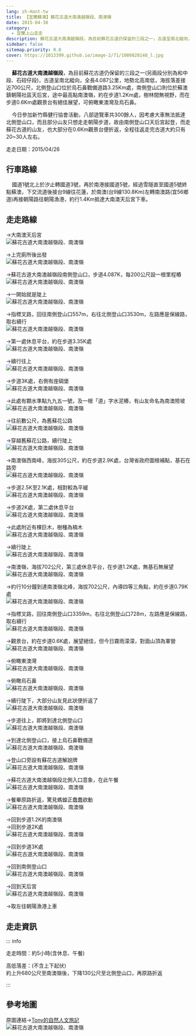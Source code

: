 ```yaml
---
lang: zh-Hant-tw
title: 【宜蘭蘇澳】蘇花古道大南澳越嶺段、南澳嶺
date: 2015-04-30
category: 
  - 宜蘭上山走走
description: 蘇花古道大南澳越嶺段，為目前蘇花古道仍保留的三段之一，古道呈南北縱向，全長4.087公里，地勢北高南低，海拔落差接近700公尺，北側登山口位於烏石鼻戰備道路3.25Km處，南側登山口則位於蘇澳鎮朝陽社區天后宮，最高點南澳嶺，約在步道1.2Km處，樹林間無視野，而在步道0.6Km處觀景台有絕佳展望，可俯瞰東澳灣及烏石鼻。
sidebar: false
sitemap.priority: 0.8
cover: https://1013399.github.io/image-2/71/1080828148_l.jpg
---
```


    **蘇花古道大南澳越嶺段**，為目前蘇花古道仍保留的三段之一(另兩段分別為和中段、石硿仔段)，古道呈南北縱向，全長4.087公里，地勢北高南低，海拔落差接近700公尺，北側登山口位於烏石鼻戰備道路3.25Km處，南側登山口則位於蘇澳鎮朝陽社區天后宮，途中最高點南澳嶺，約在步道1.2Km處，樹林間無視野，而在步道0.6Km處觀景台有絕佳展望，可俯瞰東澳灣及烏石鼻。  

<!-- more -->
    今日參加新竹縣健行協會活動，八部遊覽車共300餘人，因考慮大車無法抵達北側登山口，而且部分山友只想走走朝陽步道，故由南側登山口天后宮起登，而走蘇花古道的山友，也大部分在0.6Km觀景台便折返，全程往返走完古道大約只有20~30人左右。

走走日期：2015/04/26

## 行車路線
    國道1號北上於汐止轉國道3號，再於南港接國道5號，經過雪隧直至國道5號終點蘇澳，下交流道後接台9線往花蓮，於南澳(台9線130.8Km)左轉南澳路(宜56鄉道)再接朝陽路往朝陽漁港，約行1.4Km抵達大南澳天后宮下車。

## 走走路線
→大南澳天后宮  
![蘇花古道大南澳越嶺段、南澳嶺](https://1013399.github.io/image-2/71/1080827849_l.jpg)

→上完廁所後出發  
![蘇花古道大南澳越嶺段、南澳嶺](https://1013399.github.io/image-2/71/1080826256_l.jpg)

→蘇花古道大南澳越嶺段南側登山口，步道4.087K，每200公尺設一根里程樁  
![蘇花古道大南澳越嶺段、南澳嶺](https://1013399.github.io/image-2/71/1080827249_l.jpg)

→一開始就是陡上  
![蘇花古道大南澳越嶺段、南澳嶺](https://1013399.github.io/image-2/71/1080827948_l.jpg)

→指標叉路，回往南側登山口557m，右往北側登山口3530m，左路應是保線路，取右續行  
![蘇花古道大南澳越嶺段、南澳嶺](https://1013399.github.io/image-2/71/1080825960_l.jpg)

→第一處休息平台，約在步道3.35K處  
![蘇花古道大南澳越嶺段、南澳嶺](https://1013399.github.io/image-2/71/1080827850_l.jpg)

→續行往上  
![蘇花古道大南澳越嶺段、南澳嶺](https://1013399.github.io/image-2/71/1080826157_l.jpg)

→步道3K處，右側有座碉堡  
![蘇花古道大南澳越嶺段、南澳嶺](https://1013399.github.io/image-2/71/1080827250_l.jpg)

→此處有顆水準點九九五一號，及一根「道」字水泥樁，有山友命名為南澳險坡  
![蘇花古道大南澳越嶺段、南澳嶺](https://1013399.github.io/image-2/71/1080826158_l.jpg)

→往前數公尺，為舊蘇花公路  
![蘇花古道大南澳越嶺段、南澳嶺](https://1013399.github.io/image-2/71/1080826945_l.jpg)

→穿越舊蘇花公路，續行陡上  
![蘇花古道大南澳越嶺段、南澳嶺](https://1013399.github.io/image-2/71/1080825551_l.jpg)

→南澳嶺西南峰，海拔305公尺，約在步道2.9K處，台灣省政府圖根補點，基石在路旁  
![蘇花古道大南澳越嶺段、南澳嶺](https://1013399.github.io/image-2/71/1080827745_l.jpg)

→步道2.5K至2.1K處，相對較為平緩  
![蘇花古道大南澳越嶺段、南澳嶺](https://1013399.github.io/image-2/71/1080827652_l.jpg)

→步道2K處，第二處休息平台  
![蘇花古道大南澳越嶺段、南澳嶺](https://1013399.github.io/image-2/71/1080824089_l.jpg)

→此處附近有棵巨木，樹種為楠木  
![蘇花古道大南澳越嶺段、南澳嶺](https://1013399.github.io/image-2/71/1080828052_l.jpg)

→續行陡上  
![蘇花古道大南澳越嶺段、南澳嶺](https://1013399.github.io/image-2/71/1080824090_l.jpg)

→南澳嶺，海拔702公尺，第三處休息平台，在步道1.2K處，無基石無展望  
![蘇花古道大南澳越嶺段、南澳嶺](https://1013399.github.io/image-2/71/1080825961_l.jpg)

→約行10分鐘到達南澳嶺北峰，海拔702公尺，內導四等三角點，約在步道0.79K處  
![蘇花古道大南澳越嶺段、南澳嶺](https://1013399.github.io/image-2/71/1080825655_l.jpg)

→指標叉路，回往南側登山口3359m，右往北側登山口728m，左路應是保線路，取右續行  
![蘇花古道大南澳越嶺段、南澳嶺](https://1013399.github.io/image-2/71/1080826360_l.jpg)

→觀景台，約在步道0.6K處，展望絕佳，但今日霧雨濛濛，對面山頂為軍營  
![蘇花古道大南澳越嶺段、南澳嶺](https://1013399.github.io/image-2/71/1080824091_l.jpg)

→俯瞰東澳灣  
![蘇花古道大南澳越嶺段、南澳嶺](https://1013399.github.io/image-2/71/1080826361_l.jpg)

→俯瞰烏石鼻  
![蘇花古道大南澳越嶺段、南澳嶺](https://1013399.github.io/image-2/71/1080825656_l.jpg)

→續行陡下，大部分山友見此狀便折返了  
![蘇花古道大南澳越嶺段、南澳嶺](https://1013399.github.io/image-2/71/1080828054_l.jpg)

→步道往上，即將到達北側登山口  
![蘇花古道大南澳越嶺段、南澳嶺](https://1013399.github.io/image-2/71/1080824366_l.jpg)

→到達北側登山口，接上烏石鼻戰備道  
![蘇花古道大南澳越嶺段、南澳嶺](https://1013399.github.io/image-2/71/1080826161_l.jpg)

→登山口旁設有蘇花古道解說牌  
![蘇花古道大南澳越嶺段、南澳嶺](https://1013399.github.io/image-2/71/1080824093_l.jpg)

→蘇花古道大南澳越嶺段北側入口意象，在此午餐  
![蘇花古道大南澳越嶺段、南澳嶺](https://1013399.github.io/image-2/71/1080828148_l.jpg)

→餐畢原路折返，驚見螞蝗正蠢蠢欲動  
![蘇花古道大南澳越嶺段、南澳嶺](https://1013399.github.io/image-2/71/1080827253_l.jpg)

→回到步道1.2K的南澳嶺  
→回到步道2K處  
![蘇花古道大南澳越嶺段、南澳嶺](https://1013399.github.io/image-2/71/1080827656_l.jpg)

→回到步道3K處  
![蘇花古道大南澳越嶺段、南澳嶺](https://1013399.github.io/image-2/71/1080828149_l.jpg)

→回到南側登山口  
![蘇花古道大南澳越嶺段、南澳嶺](https://1013399.github.io/image-2/71/1080827255_l.jpg)

→回到天后宮  
![蘇花古道大南澳越嶺段、南澳嶺](https://1013399.github.io/image-2/71/1080826560_l.jpg)

→取左往朝陽漁港上車

## 走走資訊
::: info

走走時間：約5小時(含休息、午餐)

高低落差：(不含上下起伏)  
約上升680公尺至南澳嶺後，下降130公尺至北側登山口，再原路折返

:::

## 參考地圖
原圖連結→[Tony的自然人文旅記](http://www.tonyhuang39.com/tony0678/tony0678.html)  
![蘇花古道大南澳越嶺段、南澳嶺](https://1013399.github.io/image-2/71/1080826756_l.jpg)